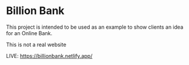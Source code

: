 # Billion Bank

This project is intended to be used as an example to show clients an idea for an Online Bank.

This is not a real website

LIVE: https://billionbank.netlify.app/

